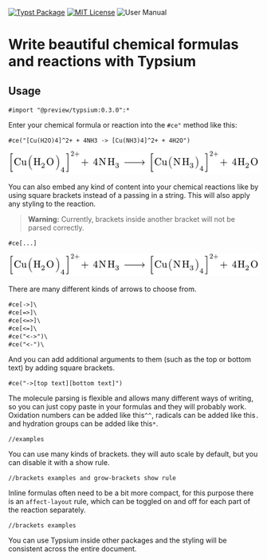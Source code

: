 [![Typst Package](https://img.shields.io/badge/dynamic/toml?url=https%3A%2F%2Fraw.githubusercontent.com%2FTypsium%2Ftypsium%2Fmain%2Ftypst.toml&query=%24.package.version&prefix=v&logo=typst&label=package&color=239DAD)](https://typst.app/universe/package/typsium)
[![MIT License](https://img.shields.io/badge/license-MIT-blue)](https://github.com/Typsium/typsium/blob/main/LICENSE)
![User Manual](https://img.shields.io/badge/manual-.pdf-purple)

# Write beautiful chemical formulas and reactions with Typsium
## Usage
```typst
#import "@preview/typsium:0.3.0":*
```
Enter your chemical formula or reaction into the `#ce"` method like this: 
```typst
#ce("[Cu(H2O)4]^2+ + 4NH3 -> [Cu(NH3)4]^2+ + 4H2O")
```
![result](https://raw.githubusercontent.com/Typsium/typsium/main/tests/README-graphic1/ref/1.png)

You can also embed any kind of content into your chemical reactions like by using square brackets instead of a passing in a string. This will also apply any styling to the reaction. 

> **Warning:** Currently, brackets inside another bracket will not be parsed correctly. 

```typst
#ce[...]
```

![result2](https://raw.githubusercontent.com/Typsium/typsium/main/tests/README-graphic1/ref/1.png)

There are many different kinds of arrows to choose from. 
```typst
#ce[->]\
#ce[=>]\
#ce[<=>]\
#ce[<=]\
#ce("<->")\
#ce("<-")\
```

And you can add additional arguments to them (such as the top or bottom text) by adding square brackets.

```typst
#ce("->[top text][bottom text]")
```

The molecule parsing is flexible and allows many different ways of writing, so you can just copy paste in your formulas and they will probably work. Oxidation numbers can be added like this`^^`,  radicals can be added like this`.` and hydration groups can be added like this`*`.

```typst
//examples
```

You can use many kinds of brackets. they will auto scale by default, but you can disable it with a show rule.
```typst
//brackets examples and grow-brackets show rule
```
Inline formulas often need to be a bit more compact, for this purpose there is an `affect-layout` rule, which can be toggled on and off for each part of the reaction separately.
```typst
//brackets examples
```

You can use Typsium inside other packages and the styling will be consistent across the entire document.